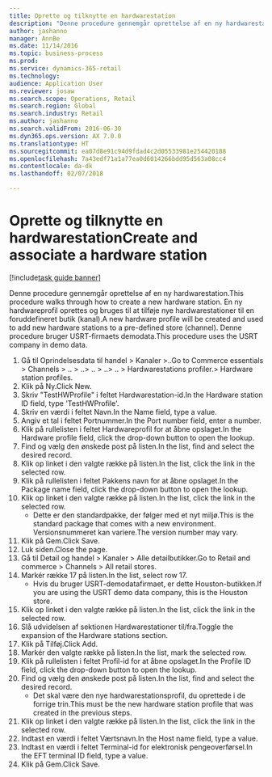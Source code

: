 ```yaml
--- 
title: Oprette og tilknytte en hardwarestation
description: "Denne procedure gennemgår oprettelse af en ny hardwarestation."
author: jashanno
manager: AnnBe
ms.date: 11/14/2016
ms.topic: business-process
ms.prod: 
ms.service: dynamics-365-retail
ms.technology: 
audience: Application User
ms.reviewer: josaw
ms.search.scope: Operations, Retail
ms.search.region: Global
ms.search.industry: Retail
ms.author: jashanno
ms.search.validFrom: 2016-06-30
ms.dyn365.ops.version: AX 7.0.0
ms.translationtype: HT
ms.sourcegitcommit: ea07d8e91c94d9fdad4c2d05533981e254420188
ms.openlocfilehash: 7a43edf71a1a77ea0d6014266bdd95d563a08cc4
ms.contentlocale: da-dk
ms.lasthandoff: 02/07/2018

---
```

# <a name="create-and-associate-a-hardware-station"></a><span data-ttu-id="55501-103">Oprette og tilknytte en hardwarestation</span><span class="sxs-lookup"><span data-stu-id="55501-103">Create and associate a hardware station</span></span>

[!include[task guide banner](../includes/task-guide-banner.md)]

<span data-ttu-id="55501-104">Denne procedure gennemgår oprettelse af en ny hardwarestation.</span><span class="sxs-lookup"><span data-stu-id="55501-104">This procedure walks through how to create a new hardware station.</span></span> <span data-ttu-id="55501-105">En ny hardwareprofil oprettes og bruges til at tilføje nye hardwarestationer til en foruddefineret butik (kanal).</span><span class="sxs-lookup"><span data-stu-id="55501-105">A new hardware profile will be created and used to add new hardware stations to a pre-defined store (channel).</span></span> <span data-ttu-id="55501-106">Denne procedure bruger USRT-firmaets demodata.</span><span class="sxs-lookup"><span data-stu-id="55501-106">This procedure uses the USRT company in demo data.</span></span>

1. <span data-ttu-id="55501-107">Gå til Oprindelsesdata til handel > Kanaler >..</span><span class="sxs-lookup"><span data-stu-id="55501-107">Go to Commerce essentials > Channels > ..</span></span> <span data-ttu-id="55501-108">> ..</span><span class="sxs-lookup"><span data-stu-id="55501-108">> ..</span></span> <span data-ttu-id="55501-109">> ..</span><span class="sxs-lookup"><span data-stu-id="55501-109">> ..</span></span> <span data-ttu-id="55501-110">> Hardwarestations profiler.</span><span class="sxs-lookup"><span data-stu-id="55501-110">> Hardware station profiles.</span></span>
2. <span data-ttu-id="55501-111">Klik på Ny.</span><span class="sxs-lookup"><span data-stu-id="55501-111">Click New.</span></span>
3. <span data-ttu-id="55501-112">Skriv "TestHWProfile" i feltet Hardwarestation-id.</span><span class="sxs-lookup"><span data-stu-id="55501-112">In the Hardware station ID field, type 'TestHWProfile'.</span></span>
4. <span data-ttu-id="55501-113">Skriv en værdi i feltet Navn.</span><span class="sxs-lookup"><span data-stu-id="55501-113">In the Name field, type a value.</span></span>
5. <span data-ttu-id="55501-114">Angiv et tal i feltet Portnummer.</span><span class="sxs-lookup"><span data-stu-id="55501-114">In the Port number field, enter a number.</span></span>
6. <span data-ttu-id="55501-115">Klik på rullelisten i feltet Hardwareprofil for at åbne opslaget.</span><span class="sxs-lookup"><span data-stu-id="55501-115">In the Hardware profile field, click the drop-down button to open the lookup.</span></span>
7. <span data-ttu-id="55501-116">Find og vælg den ønskede post på listen.</span><span class="sxs-lookup"><span data-stu-id="55501-116">In the list, find and select the desired record.</span></span>
8. <span data-ttu-id="55501-117">Klik op linket i den valgte række på listen.</span><span class="sxs-lookup"><span data-stu-id="55501-117">In the list, click the link in the selected row.</span></span>
9. <span data-ttu-id="55501-118">Klik på rullelisten i feltet Pakkens navn for at åbne opslaget.</span><span class="sxs-lookup"><span data-stu-id="55501-118">In the Package name field, click the drop-down button to open the lookup.</span></span>
10. <span data-ttu-id="55501-119">Klik op linket i den valgte række på listen.</span><span class="sxs-lookup"><span data-stu-id="55501-119">In the list, click the link in the selected row.</span></span>
    * <span data-ttu-id="55501-120">Dette er den standardpakke, der følger med et nyt miljø.</span><span class="sxs-lookup"><span data-stu-id="55501-120">This is the standard package that comes with a new environment.</span></span> <span data-ttu-id="55501-121">Versionsnummeret kan variere.</span><span class="sxs-lookup"><span data-stu-id="55501-121">The version number may vary.</span></span>  
11. <span data-ttu-id="55501-122">Klik på Gem.</span><span class="sxs-lookup"><span data-stu-id="55501-122">Click Save.</span></span>
12. <span data-ttu-id="55501-123">Luk siden.</span><span class="sxs-lookup"><span data-stu-id="55501-123">Close the page.</span></span>
13. <span data-ttu-id="55501-124">Gå til Detail og handel > Kanaler > Alle detailbutikker.</span><span class="sxs-lookup"><span data-stu-id="55501-124">Go to Retail and commerce > Channels > All retail stores.</span></span>
14. <span data-ttu-id="55501-125">Markér række 17 på listen.</span><span class="sxs-lookup"><span data-stu-id="55501-125">In the list, select row 17.</span></span>
    * <span data-ttu-id="55501-126">Hvis du bruger USRT-demodatafirmaet, er dette Houston-butikken.</span><span class="sxs-lookup"><span data-stu-id="55501-126">If you are using the USRT demo data company, this is the Houston store.</span></span>  
15. <span data-ttu-id="55501-127">Klik op linket i den valgte række på listen.</span><span class="sxs-lookup"><span data-stu-id="55501-127">In the list, click the link in the selected row.</span></span>
16. <span data-ttu-id="55501-128">Slå udvidelsen af sektionen Hardwarestationer til/fra.</span><span class="sxs-lookup"><span data-stu-id="55501-128">Toggle the expansion of the Hardware stations section.</span></span>
17. <span data-ttu-id="55501-129">Klik på Tilføj.</span><span class="sxs-lookup"><span data-stu-id="55501-129">Click Add.</span></span>
18. <span data-ttu-id="55501-130">Markér den valgte række på listen.</span><span class="sxs-lookup"><span data-stu-id="55501-130">In the list, mark the selected row.</span></span>
19. <span data-ttu-id="55501-131">Klik på rullelisten i feltet Profil-id for at åbne opslaget.</span><span class="sxs-lookup"><span data-stu-id="55501-131">In the Profile ID field, click the drop-down button to open the lookup.</span></span>
20. <span data-ttu-id="55501-132">Find og vælg den ønskede post på listen.</span><span class="sxs-lookup"><span data-stu-id="55501-132">In the list, find and select the desired record.</span></span>
    * <span data-ttu-id="55501-133">Det skal være den nye hardwarestationsprofil, du oprettede i de forrige trin.</span><span class="sxs-lookup"><span data-stu-id="55501-133">This must be the new hardware station profile that was created in the previous steps.</span></span>  
21. <span data-ttu-id="55501-134">Klik op linket i den valgte række på listen.</span><span class="sxs-lookup"><span data-stu-id="55501-134">In the list, click the link in the selected row.</span></span>
22. <span data-ttu-id="55501-135">Indtast en værdi i feltet Værtsnavn.</span><span class="sxs-lookup"><span data-stu-id="55501-135">In the Host name field, type a value.</span></span>
23. <span data-ttu-id="55501-136">Indtast en værdi i feltet Terminal-id for elektronisk pengeoverførsel.</span><span class="sxs-lookup"><span data-stu-id="55501-136">In the EFT terminal ID field, type a value.</span></span>
24. <span data-ttu-id="55501-137">Klik på Gem.</span><span class="sxs-lookup"><span data-stu-id="55501-137">Click Save.</span></span>


